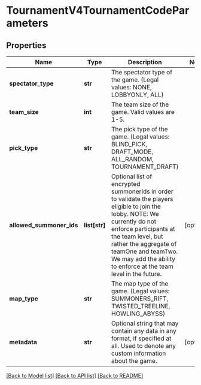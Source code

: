 # TournamentV4TournamentCodeParameters

## Properties
Name | Type | Description | Notes
------------ | ------------- | ------------- | -------------
**spectator_type** | **str** | The spectator type of the game.              (Legal values:  NONE,  LOBBYONLY,  ALL) | 
**team_size** | **int** | The team size of the game. Valid values are 1-5. | 
**pick_type** | **str** | The pick type of the game.              (Legal values:  BLIND_PICK,  DRAFT_MODE,  ALL_RANDOM,  TOURNAMENT_DRAFT) | 
**allowed_summoner_ids** | **list[str]** | Optional list of encrypted summonerIds in order to validate the players eligible to join the lobby. NOTE: We currently do not enforce participants at the team level, but rather the aggregate of teamOne and teamTwo. We may add the ability to enforce at the team level in the future. | [optional] 
**map_type** | **str** | The map type of the game.              (Legal values:  SUMMONERS_RIFT,  TWISTED_TREELINE,  HOWLING_ABYSS) | 
**metadata** | **str** | Optional string that may contain any data in any format, if specified at all. Used to denote any custom information about the game. | [optional] 

[[Back to Model list]](../README.md#documentation-for-models) [[Back to API list]](../README.md#documentation-for-api-endpoints) [[Back to README]](../README.md)


